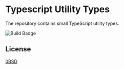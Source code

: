 # Typescript Utility Types

The repository contains small TypeScript utility types.

![Build Badge](https://github.com/composita/ts-utility-types/workflows/build/badge.svg)

## License

[0BSD](LICENSE)

